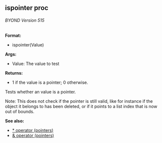## ispointer proc 
###### BYOND Version 515

**Format:**
+   ispointer(Value)
<!-- -->
**Args:**
+   Value: The value to test
<!-- -->
**Returns:**
+   1 if the value is a pointer; 0 otherwise.


Tests whether an value is a pointer. 

Note: This does
not check if the pointer is still valid, like for instance if the object
it belongs to has been deleted, or if it points to a list index that is
now out of bounds.

**See also:**
+   [\* operator (pointers)](/ref/operator/*.md) 
+   [& operator (pointers)](/ref/operator/&.md) <!-- -->